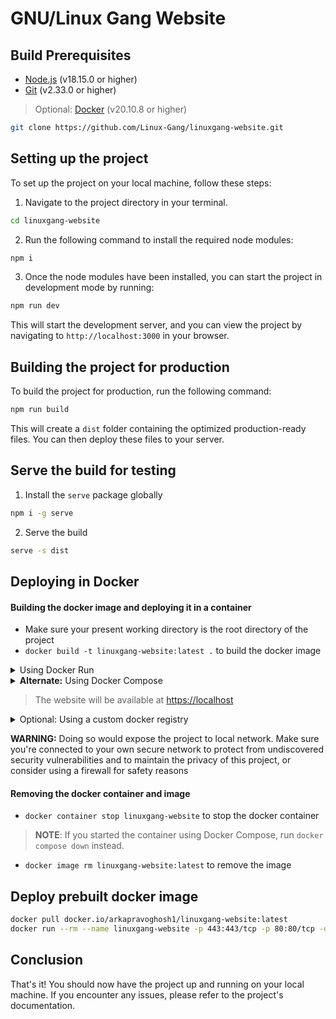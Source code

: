 # GNU/Linux Gang Website

## Build Prerequisites
- [Node.js](https://nodejs.org/en/) (v18.15.0 or higher)
- [Git](https://git-scm.com/downloads) (v2.33.0 or higher)
> Optional: [Docker](https://docs.docker.com/engine/install/) (v20.10.8 or higher)

```bash
git clone https://github.com/Linux-Gang/linuxgang-website.git
```

## Setting up the project

To set up the project on your local machine, follow these steps:

1. Navigate to the project directory in your terminal.

```bash
cd linuxgang-website
```

2. Run the following command to install the required node modules:

```bash
npm i
```

3. Once the node modules have been installed, you can start the project in development mode by running:

```bash
npm run dev
```

This will start the development server, and you can view the project by navigating to `http://localhost:3000` in your browser.

## Building the project for production

To build the project for production, run the following command:

```bash
npm run build
```

This will create a `dist` folder containing the optimized production-ready files. You can then deploy these files to your server.

## Serve the build for testing
1. Install the `serve` package globally

```bash
npm i -g serve
```

2. Serve the build

```bash
serve -s dist
```

## Deploying in Docker
#### Building the docker image and deploying it in a container
- Make sure your present working directory is the root directory of the project
- `docker build -t linuxgang-website:latest .` to build the docker image
<details>
    <summary>Using Docker Run</summary>

- `docker run --rm --name irlamigo-website -p 443:443/tcp -p 80:80/tcp -d linuxgang-website:latest` to deploy the docker image into a container
</details>
<details>
    <summary><b>Alternate:</b> Using Docker Compose</summary>

- `docker-compose up -d` to deploy the docker image into a container
</details>

> The website will be available at [https://localhost](https://localhost)

<details>
    <summary>Optional: Using a custom docker registry</summary>

### Enable the Docker registry service
- `docker run -d -p 5000:5000 --restart=always --name registry registry:2` (Run this command only once)
### Tag and push the image to the registry
- `docker tag linuxgang-website localhost:5000/linuxgang-website:latest`
- `docker push localhost:5000/linuxgang-website:latest`
### Deploy the image from the registry
- `docker run --rm --name linuxgang-website -p 443:443/tcp -p 80:80/tcp -d localhost:5000/linuxgang-website:latest`

</details>

**WARNING:** Doing so would expose the project to local network. Make sure you're connected to your own secure network to protect from undiscovered security vulnerabilities and to maintain the privacy of this project, or consider using a firewall for safety reasons
#### Removing the docker container and image
- `docker container stop linuxgang-website` to stop the docker container
> **NOTE**: If you started the container using Docker Compose, run `docker compose down` instead.
- `docker image rm linuxgang-website:latest` to remove the image

## Deploy prebuilt docker image

```bash
docker pull docker.io/arkapravoghosh1/linuxgang-website:latest
docker run --rm --name linuxgang-website -p 443:443/tcp -p 80:80/tcp -d arkapravoghosh1/linuxgang-website:latest
```

## Conclusion

That's it! You should now have the project up and running on your local machine. If you encounter any issues, please refer to the project's documentation.

